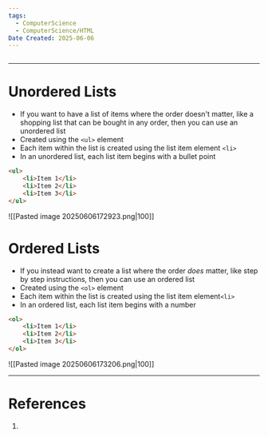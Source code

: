 ```yaml
---
tags:
  - ComputerScience
  - ComputerScience/HTML
Date Created: 2025-06-06
---
```

```table-of-contents
```
---
# Unordered Lists
- If you want to have a list of items where the order doesn't matter, like a shopping list that can be bought in any order, then you can use an unordered list
- Created using the `<ul>` element
- Each item within the list is created using the list item element `<li>`
- In an unordered list, each list item begins with a bullet point
```html
<ul>
	<li>Item 1</li>
	<li>Item 2</li>
	<li>Item 3</li>
</ul>
```
![[Pasted image 20250606172923.png|100]]
# Ordered Lists
- If you instead want to create a list where the order *does* matter, like step by step instructions, then you can use an ordered list
- Created using the `<ol>` element
- Each item within the list is created using the list item element`<li>`
- In an ordered list, each list item begins with a number
```html
<ol>
	<li>Item 1</li>
	<li>Item 2</li>
	<li>Item 3</li>
</ol>
```
![[Pasted image 20250606173206.png|100]]

---
# References
1. 